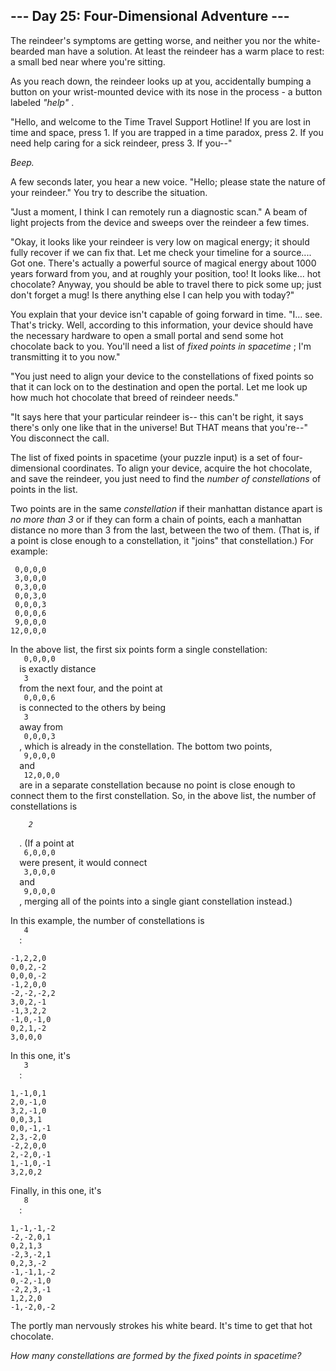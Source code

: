 <article class="day-desc">
 <h2>
  --- Day 25: Four-Dimensional Adventure ---
 </h2>
 <p>
  The reindeer's symptoms are getting worse, and neither you nor the white-bearded man have a solution. At least the reindeer has a warm place to rest: a small bed near where you're sitting.
 </p>
 <p>
  As you reach down, the reindeer looks up at you,
  <span title="It was not an accident.">
   accidentally
  </span>
  bumping a button on your wrist-mounted device with its nose in the process - a button labeled
  <em>
   "help"
  </em>
  .
 </p>
 <p>
  "Hello, and welcome to the Time Travel Support Hotline! If you are lost in time and space, press 1. If you are trapped in a time paradox, press 2. If you need help caring for a sick reindeer, press 3. If you--"
 </p>
 <p>
  <em>
   Beep.
  </em>
 </p>
 <p>
  A few seconds later, you hear a new voice. "Hello; please state the nature of your reindeer." You try to describe the situation.
 </p>
 <p>
  "Just a moment, I think I can remotely run a diagnostic scan." A beam of light projects from the device and sweeps over the reindeer a few times.
 </p>
 <p>
  "Okay, it looks like your reindeer is very low on magical energy; it should fully recover if we can fix that.  Let me check your timeline for a source.... Got one. There's actually a powerful source of magical energy about 1000 years forward from you, and at roughly your position, too!  It looks like... hot chocolate?  Anyway, you should be able to travel there to pick some up; just don't forget a mug!  Is there anything else I can help you with today?"
 </p>
 <p>
  You explain that your device isn't capable of going forward in time.  "I... see. That's tricky. Well, according to this information, your device should have the necessary hardware to open a small portal and send some hot chocolate back to you. You'll need a list of
  <em>
   fixed points in spacetime
  </em>
  ; I'm transmitting it to you now."
 </p>
 <p>
  "You just need to align your device to the constellations of fixed points so that it can lock on to the destination and open the portal. Let me look up how much hot chocolate that breed of reindeer needs."
 </p>
 <p>
  "It says here that your particular reindeer is-- this can't be right, it says there's only one like that in the universe!  But THAT means that you're--" You disconnect the call.
 </p>
 <p>
  The list of fixed points in spacetime (your puzzle input) is a set of four-dimensional coordinates. To align your device, acquire the hot chocolate, and save the reindeer, you just need to find the
  <em>
   number of constellations
  </em>
  of points in the list.
 </p>
 <p>
  Two points are in the same
  <em>
   constellation
  </em>
  if their manhattan distance apart is
  <em>
   no more than 3
  </em>
  or if they can form a chain of points, each a manhattan distance no more than 3 from the last, between the two of them. (That is, if a point is close enough to a constellation, it "joins" that constellation.) For example:
 </p>
 <pre><code> 0,0,0,0
 3,0,0,0
 0,3,0,0
 0,0,3,0
 0,0,0,3
 0,0,0,6
 9,0,0,0
12,0,0,0
</code></pre>
 <p>
  In the above list, the first six points form a single constellation:
  <code>
   0,0,0,0
  </code>
  is exactly distance
  <code>
   3
  </code>
  from the next four, and the point at
  <code>
   0,0,0,6
  </code>
  is connected to the others by being
  <code>
   3
  </code>
  away from
  <code>
   0,0,0,3
  </code>
  , which is already in the constellation. The bottom two points,
  <code>
   9,0,0,0
  </code>
  and
  <code>
   12,0,0,0
  </code>
  are in a separate constellation because no point is close enough to connect them to the first constellation.  So, in the above list, the number of constellations is
  <code>
   <em>
    2
   </em>
  </code>
  .  (If a point at
  <code>
   6,0,0,0
  </code>
  were present, it would connect
  <code>
   3,0,0,0
  </code>
  and
  <code>
   9,0,0,0
  </code>
  , merging all of the points into a single giant constellation instead.)
 </p>
 <p>
  In this example, the number of constellations is
  <code>
   4
  </code>
  :
 </p>
 <pre><code>-1,2,2,0
0,0,2,-2
0,0,0,-2
-1,2,0,0
-2,-2,-2,2
3,0,2,-1
-1,3,2,2
-1,0,-1,0
0,2,1,-2
3,0,0,0
</code></pre>
 <p>
  In this one, it's
  <code>
   3
  </code>
  :
 </p>
 <pre><code>1,-1,0,1
2,0,-1,0
3,2,-1,0
0,0,3,1
0,0,-1,-1
2,3,-2,0
-2,2,0,0
2,-2,0,-1
1,-1,0,-1
3,2,0,2
</code></pre>
 <p>
  Finally, in this one, it's
  <code>
   8
  </code>
  :
 </p>
 <pre><code>1,-1,-1,-2
-2,-2,0,1
0,2,1,3
-2,3,-2,1
0,2,3,-2
-1,-1,1,-2
0,-2,-1,0
-2,2,3,-1
1,2,2,0
-1,-2,0,-2
</code></pre>
 <p>
  The portly man nervously strokes his white beard. It's time to get that hot chocolate.
 </p>
 <p>
  <em>
   How many constellations are formed by the fixed points in spacetime?
  </em>
 </p>
</article>
